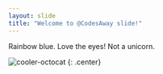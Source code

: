 ```yaml
---
layout: slide
title: "Welcome to @CodesAway slide!"
---
```


Rainbow blue. Love the eyes! Not a unicorn.

![cooler-octocat](https://octodex.github.com/images/twenty-percent-cooler-octocat.png)
{: .center}
